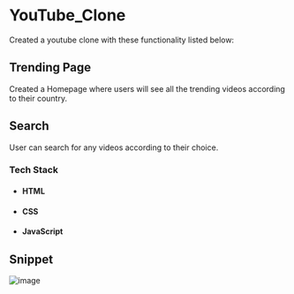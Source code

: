 # YouTube_Clone
Created a youtube clone with these functionality listed below:
## Trending Page
Created a Homepage where users will see all the trending videos according to their country.
## Search
User can search for any videos according to their choice.
### Tech Stack

* #### HTML

* #### CSS

* #### JavaScript

## Snippet
![image](https://user-images.githubusercontent.com/65751330/171203608-18cf5430-fdcd-4e2e-8be3-a3fd0c3e5396.png)


